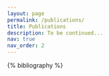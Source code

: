 ```yaml
---
layout: page
permalink: /publications/
title: Publications
description: To be continued...
nav: true
nav_order: 2
---
```


<!-- _pages/publications.md -->
<div class="publications">

{% bibliography %}

</div>
